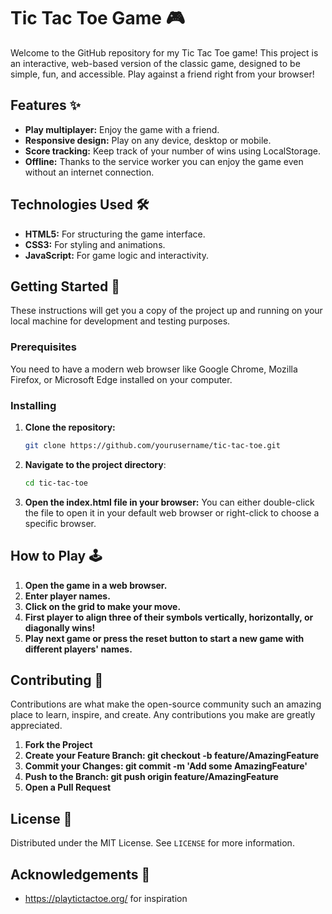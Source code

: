 # Tic Tac Toe Game 🎮

Welcome to the GitHub repository for my Tic Tac Toe game! This project is an interactive, web-based version of the classic game, designed to be simple, fun, and accessible. Play against a friend right from your browser!

## Features ✨

- **Play multiplayer:** Enjoy the game with a friend.
- **Responsive design:** Play on any device, desktop or mobile.
- **Score tracking:** Keep track of your number of wins using LocalStorage.
- **Offline:** Thanks to the service worker you can enjoy the game even without an internet connection.

## Technologies Used 🛠️

- **HTML5:** For structuring the game interface.
- **CSS3:** For styling and animations.
- **JavaScript:** For game logic and interactivity.

## Getting Started 🚀

These instructions will get you a copy of the project up and running on your local machine for development and testing purposes.

### Prerequisites

You need to have a modern web browser like Google Chrome, Mozilla Firefox, or Microsoft Edge installed on your computer.

### Installing

1. **Clone the repository:**
   ```bash
   git clone https://github.com/yourusername/tic-tac-toe.git
   ```

2. **Navigate to the project directory**:
    ```bash
    cd tic-tac-toe
    ```

3. **Open the index.html file in your browser:** You can either double-click the file to open it in your default web browser or right-click to choose a specific browser.

## How to Play 🕹️

1. **Open the game in a web browser.**
2. **Enter player names.**
3. **Click on the grid to make your move.**
4. **First player to align three of their symbols vertically, horizontally, or diagonally wins!**
5. **Play next game or press the reset button to start a new game with different players' names.**

## Contributing 🤝
Contributions are what make the open-source community such an amazing place to learn, inspire, and create. Any contributions you make are greatly appreciated.

1. **Fork the Project**
2. **Create your Feature Branch: git checkout -b feature/AmazingFeature**
3. **Commit your Changes: git commit -m 'Add some AmazingFeature'**
4. **Push to the Branch: git push origin feature/AmazingFeature**
5. **Open a Pull Request**

## License 📜
Distributed under the MIT License. See `LICENSE` for more information.

## Acknowledgements 🎉
- https://playtictactoe.org/ for inspiration